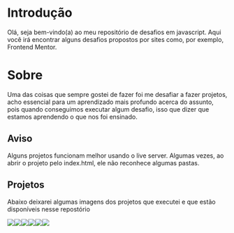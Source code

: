 <h1>Introdução</h1>
<p>Olá, seja bem-vindo(a) ao meu repositório de desafios em javascript. Aqui você irá encontrar alguns desafios propostos por sites como, por exemplo, 
Frontend Mentor.</p>

<h1>Sobre</h1>
<p>Uma das coisas que sempre gostei de fazer foi me desafiar a fazer projetos, acho essencial para um aprendizado mais profundo acerca do assunto, pois quando
conseguimos executar algum desafio, isso que dizer que estamos aprendendo o que nos foi ensinado.</p>

<h2>Aviso</h2>
<p>Alguns projetos funcionam melhor usando o live server. Algumas vezes, ao abrir o projeto pelo index.html, ele não reconhece algumas pastas.</p>

<h2>Projetos</h2>
<p>Abaixo deixarei algumas imagens dos projetos que executei e que estão disponíveis nesse repostório</p>
<div style="display:flex; align-items: center;"> 
  <img src="https://imgur.com/fiwfomm.jpg"/>
  <img src="https://imgur.com/XfFxVWn.jpg"/>
  <img src="https://imgur.com/SZ3qneQ.jpg"/>
  <img src="https://imgur.com/YBvH4XZ.jpg"/>
  <img src="https://imgur.com/Y9NNslI.jpg"/>
  <img src="https://imgur.com/uxu572M.jpg"/>
</div>

